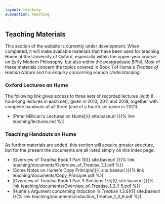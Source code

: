 ```yaml
---
layout: teaching
subsection: teaching
---
```

## Teaching Materials

This section of the website is currently under development. When completed, it will make available materials that have been used for teaching Hume at the University of Oxford, especially within the upper-year course on Early Modern Philosophy, but also within the postgraduate BPhil. Most of these materials concern the topics covered in Book 1 of Hume's *Treatise of Human Nature* and his *Enquiry concerning Human Understanding*.

### Oxford Lectures on Hume

The following link gives access to three sets of recorded lectures (with 8 hour-long lectures in each set), given in 2010, 2011 and 2018, together with complete handouts of all three (and of a fourth set given in 2021).

- [Peter Millican's Lectures on Hume]({{ site.baseurl }}{% link teaching/lectures.md %})


### Teaching Handouts on Hume 

As further materials are added, this section will acquire greater structure, but for the present the documents are all listed simply on this index page.

- [Overview of *Treatise* Book 1 Part 1]({{ site.baseurl }}{% link teaching/documents/Overview_of_Treatise_1_1.pdf %})
- [Some Notes on Hume's Copy Principle]({{ site.baseurl }}{% link teaching/documents/Copy_Principle.pdf %})
- [Overview of *Treatise* Book 1 Part 3 Sections 1-5]({{ site.baseurl }}{% link teaching/documents/Overview_of_Treatise_1_3_1-5.pdf %})
- [Hume's Argument concerning Induction in *Treatise* 1.3.6]({{ site.baseurl }}{% link teaching/documents/Induction_Treatise_1_3_6.pdf %})